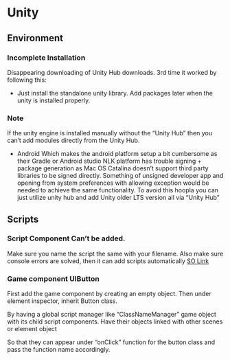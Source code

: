 # Unity

## Environment

### Incomplete Installation
Disappearing downloading of Unity Hub downloads. 3rd time it worked by following this:
- Just install the standalone unity library. Add packages later when the unity is installed properly.

### Note
If the unity engine is installed manually without the “Unity Hub” then you can’t add modules directly from the Unity Hub.

- Android
Which makes the android platform setup a bit cumbersome as their  Gradle or Android studio NLK platform has trouble signing + package generation as Mac OS Catalina doesn’t support third party libraries to be signed directly.
Something of unsigned developer app and opening from system preferences with allowing exception would be needed to achieve the same functionality. To avoid this hoopla you can just utilize unity hub and add Unity older LTS version all via “Unity Hub”


## Scripts

### Script Component Can’t be added.

Make sure you name the script the same with your filename.
Also make sure console errors are solved, then it can add scripts automatically
[SO Link](https://stackoverflow.com/questions/51713497/cant-add-script-component-because-the-script-class-cannot-be-found)


### Game component UIButton

First add the game component by creating an empty object.
Then under element inspector, inherit Button class.

By having a global script manager like “ClassNameManager” game object with its child script components.
Have their objects linked with other scenes or element object

So that they can appear under “onClick” function for the button class and pass the function name accordingly.

